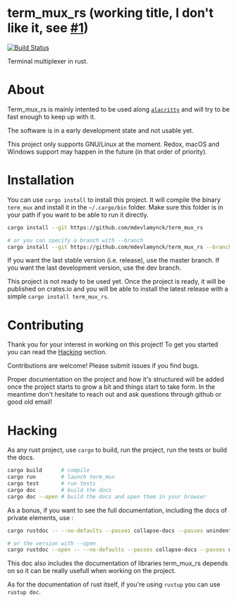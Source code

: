 # term_mux_rs (working title, I don't like it, see [#1](https://github.com/mdevlamynck/term_mux_rs/issues/1))

[![Build Status](https://travis-ci.org/mdevlamynck/term_mux_rs.svg?branch=master)](https://travis-ci.org/mdevlamynck/term_mux_rs)

Terminal multiplexer in rust.

# About

Term_mux_rs is mainly intented to be used along [`alacritty`](https://github.com/jwilm/alacritty) and will try to be fast enough to keep up with it.

The software is in a early development state and not usable yet.

This project only supports GNU/Linux at the moment. Redox, macOS and Windows support may happen in the future (in that order of priority).

# Installation

You can use `cargo install` to install this project. It will compile the binary `term_mux` and install it in the `~/.cargo/bin` folder. Make sure this folder is in your path if you want to be able to run it directly.

```sh
cargo install --git https://github.com/mdevlamynck/term_mux_rs

# or you can specify a branch with --branch
cargo install --git https://github.com/mdevlamynck/term_mux_rs --branch dev
```

If you want the last stable version (i.e. release), use the master branch.
If you want the last development version, use the dev branch.

This project is not ready to be used yet. Once the project is ready, it will be published on crates.io and you will be able to install the latest release with a simple `cargo install term_mux_rs`.

# Contributing

Thank you for your interest in working on this project! To get you started you can read the [Hacking](#hacking) section.

Contributions are welcome! Please submit issues if you find bugs.

Proper documentation on the project and how it's structured will be added once the project starts to grow a bit and things start to take form. In the meantime don't hesitate to reach out and ask questions through github or good old email!

# Hacking

As any rust project, use `cargo` to build, run the project, run the tests or build the docs.

```sh
cargo build      # compile
cargo run        # launch term_mux
cargo test       # run tests
cargo doc        # build the docs
cargo doc --open # build the docs and open them in your browser
```

As a bonus, if you want to see the full documentation, including the docs of private elements, use :

```sh
cargo rustdoc -- --no-defaults --passes collapse-docs --passes unindent-comments --passes strip-priv-imports

# or the version with --open
cargo rustdoc --open -- --no-defaults --passes collapse-docs --passes unindent-comments --passes strip-priv-imports
```

This doc also includes the documentation of libraries term_mux_rs depends on so it can be really usefull when working on the project.

As for the documentation of rust itself, if you're using `rustup` you can use `rustup doc`.
